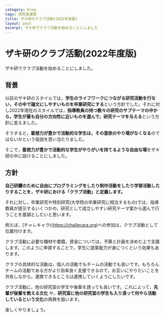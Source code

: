 ```yaml
---
category: blog
tags: 研究室運営
title: ザキ研のクラブ活動(2022年度版)
layout: post
excerpt: ザキ研でクラブ活動を始めることにしました
---
```

# ザキ研のクラブ活動(2022年度版)

ザキ研でクラブ活動を始めることにしました。

## 背景

以前のザキ研のスタイルでは，**学生のライフワークにつながる研究活動を行ない，その中で論文にしやすいものを卒業研究にする**という方針でした。それに対し2022年現在のスタイルでは，**指導教員の持つ数々の研究のサブテーマの中から，学生が最も自分の方向性に近いものを選んで，研究テーマを与える**という方針に変えました。

そうすると，**着想力が豊かで活動的な学生は，その意欲のやり場がなくなる**のではないかという仮説を思い当たりました。

そこで，**着想力が豊かで活動的な学生がやりがいを持てるような自由な場**をザキ研の中に設けることにしました。

## 方針

**自己研鑽のために自由にプログラミングをしたり制作活動をしたり学習活動したりすることを，ザキ研における「クラブ活動」と定義します。**

それに対し，卒業研究や特別研究(大学院の卒業研究に相当するもの)では，指導教員が提示するいくつかの，研究として成立しやすい研究テーマ案から選んで行うことを基調としたいと思います。

例えば，[チャレキャラ)(https://challecara.org)への参加は，クラブ活動として位置付けます。

クラブ活動に必要な機材や書籍，資金については，予算と計画を決めた上で支援します。このように申請することで，学生に提案能力が身につくという効果もあります。

クラブの具体的な活動は，個人の活動でもチームの活動でも良いです。もちろんチームの活動である方がより効率良く支援できるので，お互いにやりたいことを共有しながら，連携できるところは連携していくようにしたいです。

クラブ活動に，他の研究室の学生や後輩を誘っても良いです。これによって，**先輩が後輩を教える文化** や，**研究室に他の研究室の学生も入り浸って何やら活動しているという文化**の再興を狙います。

楽しくやりましょう。

